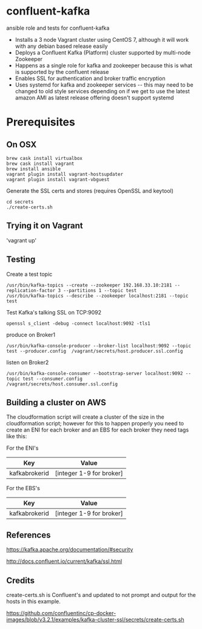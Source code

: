 # confluent-kafka
ansible role and tests for confluent-kafka 

* Installs a 3 node Vagrant cluster using CentOS 7, although it will work with any debian based release easily
* Deploys a Confluent Kafka (Platform) cluster supported by multi-node Zookeeper
* Happens as a single role for kafka and zookeeper because this is what is supported by the confluent release
* Enables SSL for authentication and broker traffic encryption
* Uses systemd for kafka and zookeeper services  -- this may need to be changed to old style services depending on 
if we get to use the latest amazon AMI as latest release offering doesn't support systemd


# Prerequisites

## On OSX
```
brew cask install virtualbox
brew cask install vagrant
brew install ansible
vagrant plugin install vagrant-hostsupdater
vagrant plugin install vagrant-vbguest
```

Generate the SSL certs and stores (requires OpenSSL and keytool)

```
cd secrets
./create-certs.sh
```

## Trying it on Vagrant

'vagrant up'


## Testing

Create a test topic
```
/usr/bin/kafka-topics --create --zookeeper 192.168.33.10:2181 --replication-factor 3 --partitions 1 --topic test
/usr/bin/kafka-topics --describe --zookeeper localhost:2181 --topic test
```

Test Kafka's talking SSL on TCP:9092

`openssl s_client -debug -connect localhost:9092 -tls1`

produce on Broker1

`/usr/bin/kafka-console-producer --broker-list localhost:9092 --topic test --producer.config  /vagrant/secrets/host.producer.ssl.config`

listen on Broker2

`/usr/bin/kafka-console-consumer --bootstrap-server localhost:9092 --topic test --consumer.config  /vagrant/secrets/host.consumer.ssl.config`

## Building a cluster on AWS

The cloudformation script will create a cluster of the size in the cloudformation script; however for this to happen properly you need to create an ENI for each broker and an EBS for each broker they need tags like this:

For the ENI's

| Key | Value |
| ------------- | ------------- |
| kafkabrokerid | [integer 1-9 for broker] |



For the EBS's

| Key | Value |
| ------------- | ------------- |
| kafkabrokerid | [integer 1-9 for broker] |




## References


https://kafka.apache.org/documentation/#security

http://docs.confluent.io/current/kafka/ssl.html

## Credits

create-certs.sh is Confluent's and updated to not prompt and output for the hosts in this example.

https://github.com/confluentinc/cp-docker-images/blob/v3.2.1/examples/kafka-cluster-ssl/secrets/create-certs.sh